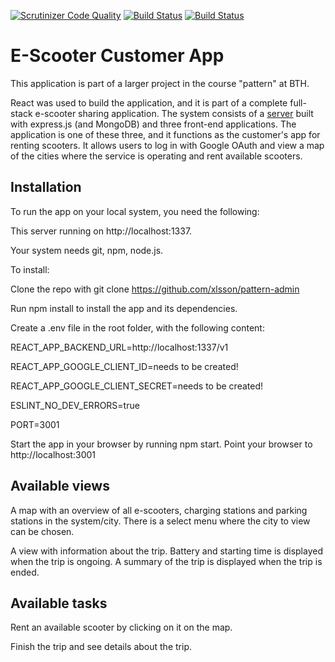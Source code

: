 [![Scrutinizer Code Quality](https://scrutinizer-ci.com/g/richardstg/bike-customer-app/badges/quality-score.png?b=main)](https://scrutinizer-ci.com/g/richardstg/bike-customer-app/?branch=main)
[![Build Status](https://scrutinizer-ci.com/g/richardstg/bike-customer-app/badges/build.png?b=main)](https://scrutinizer-ci.com/g/richardstg/bike-customer-app/build-status/main)
[![Build Status](https://app.travis-ci.com/richardstg/bike-customer-app.svg?branch=main)](https://app.travis-ci.com/richardstg/bike-customer-app)

# E-Scooter Customer App

This application is part of a larger project in the course "pattern" at BTH.

React was used to build the application, and it is part of a complete full-stack e-scooter sharing application. The system consists of a [server](https://github.com/wadholm/pattern-backend) built with express.js (and MongoDB) and three front-end applications. The application is one of these three, and it functions as the customer's app for renting scooters. It allows users to log in with Google OAuth and view a map of the cities where the service is operating and rent available scooters.

## Installation

To run the app on your local system, you need the following:

This server running on http://localhost:1337.

Your system needs git, npm, node.js.

To install:

Clone the repo with git clone https://github.com/xlsson/pattern-admin

Run npm install to install the app and its dependencies.

Create a .env file in the root folder, with the following content:

REACT_APP_BACKEND_URL=http://localhost:1337/v1

REACT_APP_GOOGLE_CLIENT_ID=needs to be created!

REACT_APP_GOOGLE_CLIENT_SECRET=needs to be created!

ESLINT_NO_DEV_ERRORS=true

PORT=3001

Start the app in your browser by running npm start.
Point your browser to http://localhost:3001

## Available views

A map with an overview of all e-scooters, charging stations and parking stations in the system/city. There is a select menu where the city to view can be chosen.

A view with information about the trip. Battery and starting time is displayed when the trip is ongoing. A summary of the trip is displayed when the trip is ended.

## Available tasks

Rent an available scooter by clicking on it on the map.

Finish the trip and see details about the trip.

